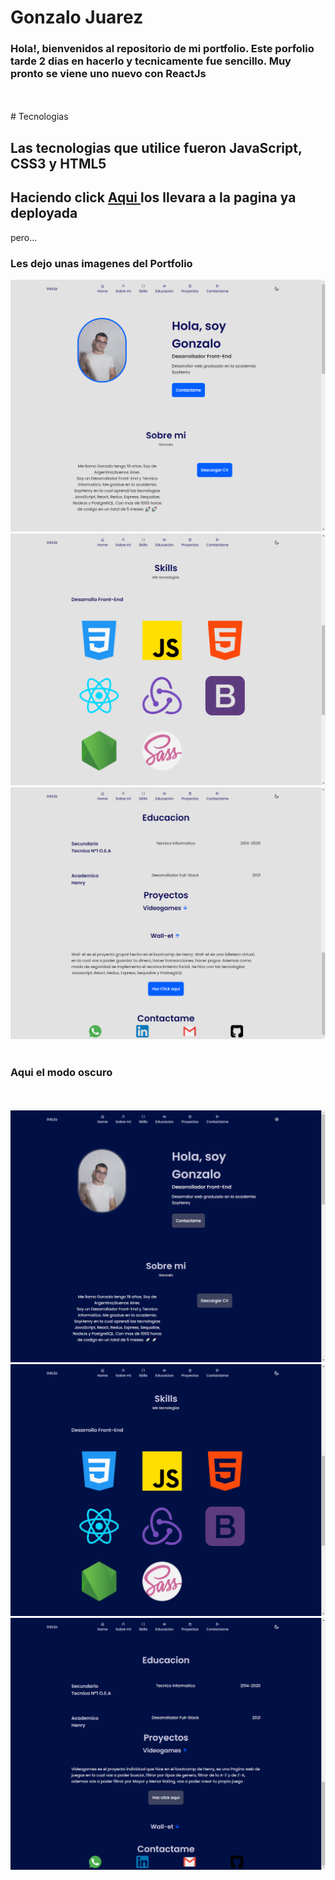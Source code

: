 # Gonzalo Juarez
<h3>Hola!, bienvenidos al repositorio de mi portfolio. Este porfolio tarde 2 dias en hacerlo y tecnicamente fue sencillo. Muy pronto se viene uno nuevo con ReactJs</h3>

<br>
<br>
# Tecnologias

<h2>Las tecnologias que utilice fueron JavaScript, CSS3 y HTML5 </h2>

<h2>Haciendo click <a href='https://gonzalo-juarez-portoflio-kappa.vercel.app/'>Aqui </a> los llevara a la pagina ya deployada </h2>

<p>pero...</p>


<h3>Les dejo unas imagenes del Portfolio</h3>


<img src='./images/Parte1.png'>
<br>
<img src='./images/Parte2.png'>
<br>
<img src='./images/Part3.png'>
<br>
<br>
<h3>Aqui el modo oscuro</h3>
<br>
<br>
<img src='./images/Part4.png'>
<br>
<img src='./images/Part5.png'>
<br>
<img src='./images/Part6.png'>